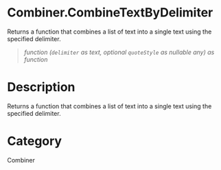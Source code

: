 ﻿# Combiner.CombineTextByDelimiter
Returns a function that combines a list of text into a single text using the specified delimiter.
> _function (<code>delimiter</code> as text, optional <code>quoteStyle</code> as nullable any) as function_
# Description 
Returns a function that combines a list of text into a single text using the specified delimiter.
# Category 
Combiner
